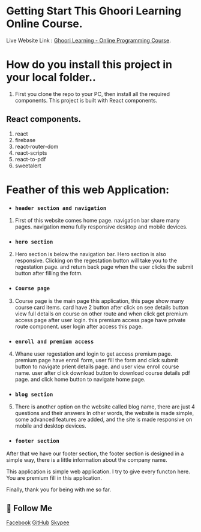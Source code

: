 # Getting Start This Ghoori Learning Online Course.

Live Website Link : [Ghoori Learning - Online Programming Course](https://ghoori-learning-course.web.app/).

# How do you install this project in your local folder..

1. First you clone the repo to your PC, then install all the required components.
This project is built with React components.

## React components.
1. react
2. firebase
3. react-router-dom
4. react-scripts
5. react-to-pdf
6. sweetalert
# Feather of this web Application:

- ### `header section and navigation`
1. First of this website comes home page. navigation bar share many pages. navigation menu fully responsive desktop and mobile devices.

- ### `hero section`
2. Hero section is below the navigation bar. Hero section is also responsive. Clicking on the regestation button will take you to the regestation page. and return back page when the user clicks the submit button after filling the fotm.

- ### `Course page`
3. Course page is the main page this application, this page show many course card items. card have 2 button after click on see details button view full details on course on other route and when click get premium access page after user login. this premium access page have private route component. user login after access this page.

- ### `enroll and premium access`

4. Whane user regestation and login to get access premium page. premium page have enroll form, user fill the form and click submit button to navigate prient details page. and user view enroll course name.
user after click download button to download course details pdf page. and click home button to navigate home page.

- ### `blog section`
5. There is another option on the website called blog name, there are just 4 questions and their answers In other words, the website is made simple, some advanced features are added, and the site is made responsive on mobile and desktop devices.

- ### `footer section`
After that we have our footer section, the footer section is designed in a simple way, there is a little information about the company name.

This application is simple web application. I try to give every functon here. You are premium fill in this application.

Finally, thank you for being with me so far.

## 🚀 Follow Me
[Facebook](https://www.facebook.com/shohagroy.7771/)  [GitHub](https://github.com/shohagroy)  [Skypee](https://www.skypee.com)


